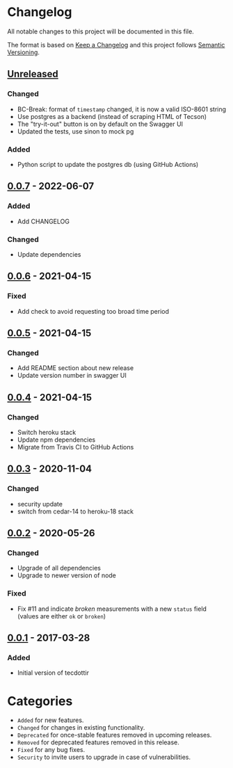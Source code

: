 # Changelog
All notable changes to this project will be documented in this file.

The format is based on [Keep a Changelog](http://keepachangelog.com/) and this project follows [Semantic Versioning](http://semver.org/).

## [Unreleased][unreleased]
### Changed
- BC-Break: format of `timestamp` changed, it is now a valid ISO-8601 string
- Use postgres as a backend (instead of scraping HTML of Tecson)
- The "try-it-out" button is on by default on the Swagger UI
- Updated the tests, use sinon to mock pg

### Added
- Python script to update the postgres db (using GitHub Actions)

## [0.0.7] - 2022-06-07
### Added
- Add CHANGELOG

### Changed
- Update dependencies


## [0.0.6] - 2021-04-15
### Fixed
- Add check to avoid requesting too broad time period


## [0.0.5] - 2021-04-15
### Changed
- Add README section about new release
- Update version number in swagger UI


## [0.0.4] - 2021-04-15
### Changed
- Switch heroku stack
- Update npm dependencies
- Migrate from Travis CI to GitHub Actions


## [0.0.3] - 2020-11-04
### Changed
- security update
- switch from cedar-14 to heroku-18 stack
 

## [0.0.2] - 2020-05-26
### Changed
- Upgrade of all dependencies
- Upgrade to newer version of node

### Fixed
- Fix #11 and indicate _broken_ measurements with a new `status` field (values are either `ok` or `broken`)


## [0.0.1] - 2017-03-28
### Added
- Initial version of tecdottir

# Categories
- `Added` for new features.
- `Changed` for changes in existing functionality.
- `Deprecated` for once-stable features removed in upcoming releases.
- `Removed` for deprecated features removed in this release.
- `Fixed` for any bug fixes.
- `Security` to invite users to upgrade in case of vulnerabilities.

[Unreleased]: https://github.com/metaodi/tecdottir/compare/v0.0.7...HEAD
[0.0.7]: https://github.com/metaodi/tecdottir/compare/v0.0.6...v0.0.7
[0.0.6]: https://github.com/metaodi/tecdottir/compare/v0.0.5...v0.0.6
[0.0.5]: https://github.com/metaodi/tecdottir/compare/v0.0.4...v0.0.5
[0.0.4]: https://github.com/metaodi/tecdottir/compare/v0.0.3...v0.0.4
[0.0.3]: https://github.com/metaodi/tecdottir/compare/v0.0.2...v0.0.3
[0.0.2]: https://github.com/metaodi/tecdottir/compare/v0.0.1...v0.0.2
[0.0.1]: https://github.com/metaodi/tecdottir/releases/tag/v0.0.1
